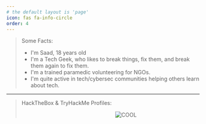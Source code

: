 ```yaml
---
# the default layout is 'page'
icon: fas fa-info-circle
order: 4
---
```


<blockquote class="prompt-info">
<p>Some Facts:</p>
<ul>
<li>I'm Saad, 18 years old</li>
<li>I'm a Tech Geek, who likes to break things, fix them, and break them again to fix them.</li>
<li>I'm a trained paramedic volunteering for NGOs.</li>
<li>I'm quite active in tech/cybersec communities helping others learn about tech.</li>
</ul>
</blockquote>

---

<blockquote class="prompt-info">
    <p>HackTheBox & TryHackMe Profiles:</p>
    <div style="text-align: center; display: flex; justify-content: center; align-items: center;">
        <div style="display: inline-block; margin: 0 40px; vertical-align: middle;">
            <script src="https://www.hackthebox.eu/badge/1604259"></script>
        </div>
        <div style="display: inline-block; margin: 0 20px; vertical-align: middle;">
          <img src="https://tryhackme-badges.s3.amazonaws.com/0xPentester.png" alt="COOL" />
        </div>
    </div>
</blockquote>
